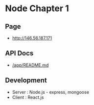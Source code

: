 # Node Chapter 1

## Page

- http://146.56.187.171

## API Docs

- [/app/README.md](https://github.com/choewy/node-chapter-1/blob/master/app/README.md)

## Development

- Server : Node.js - express, mongoose
- Client : React.js